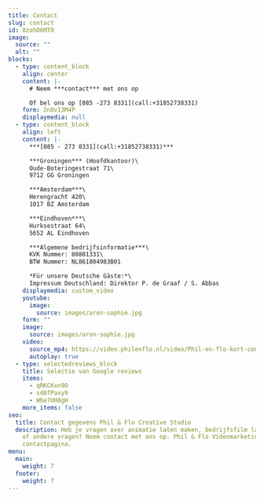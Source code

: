 ```yaml
---
title: Contact
slug: contact
id: 8zohO6MTO
image:
  source: ""
  alt: ""
blocks:
  - type: content_block
    align: center
    content: |-
      # Neem ***contact*** met ons op

      Of bel ons op [085 -273 8331](call:+31852738331)
    form: 2nOvI3M4P
    displaymedia: null
  - type: content_block
    align: left
    content: |-
      ***[085 - 273 8331](call:+31852738331)***

      ***Groningen*** (Hoofdkantoor)\
      Oude-Boteringestraat 71\
      9712 GG Groningen

      ***Amsterdam***\
      Herengracht 420\
      1017 BZ Amsterdam

      ***Eindhoven***\
      Hurksestraat 64\
      5652 AL Eindhoven

      ***Algemene bedrijfsinformatie***\
      KVK Nummer: 80801331\
      BTW Nummer: NL861804983B01

      *Für unsere Deutsche Gäste:*\
      Impressum Deutschland: Direktor P. de Graaf / S. Abbas
    displaymedia: custom_video
    youtube:
      image:
        source: images/aron-sophie.jpg
    form: ""
    image:
      source: images/aron-sophie.jpg
    video:
      source_mp4: https://video.philenflo.nl/video/Phil-en-flo-kort-contact2.mp4
      autoplay: true
  - type: selectedreviews_block
    title: Selectie van Google reviews
    items:
      - qRKCKxn9O
      - sd8fPaxy9
      - Wbe7UH8gH
    more_items: false
seo:
  title: Contact gegevens Phil & Flo Creative Studio
  description: Heb je vragen over animatie laten maken, bedrijfsfilm laten maken
    of andere vragen? Neem contact met ons op. Phil & Flo Videomarketing
    contactpagina.
menu:
  main:
    weight: 7
  footer:
    weight: 7
---
```

